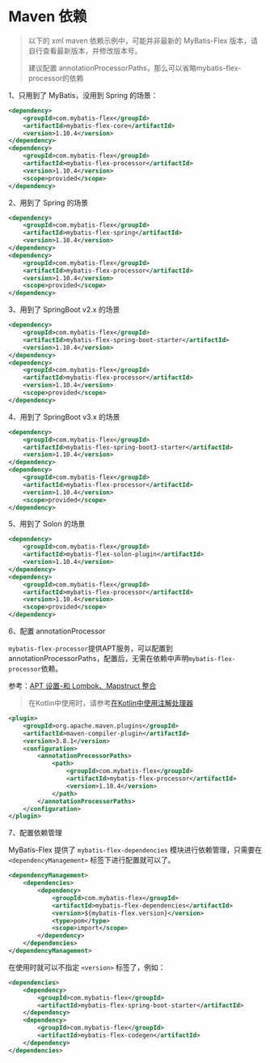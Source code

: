 # Maven 依赖

> 以下的 xml maven 依赖示例中，可能并非最新的 MyBatis-Flex 版本，请自行查看最新版本，并修改版本号。
>
> 建议配置 annotationProcessorPaths，那么可以省略mybatis-flex-processor的依赖
>


1、只用到了 MyBatis，没用到 Spring 的场景：

```xml
<dependency>
    <groupId>com.mybatis-flex</groupId>
    <artifactId>mybatis-flex-core</artifactId>
    <version>1.10.4</version>
</dependency>
<dependency>
    <groupId>com.mybatis-flex</groupId>
    <artifactId>mybatis-flex-processor</artifactId>
    <version>1.10.4</version>
    <scope>provided</scope>
</dependency>
```

2、用到了 Spring 的场景

```xml
<dependency>
    <groupId>com.mybatis-flex</groupId>
    <artifactId>mybatis-flex-spring</artifactId>
    <version>1.10.4</version>
</dependency>
<dependency>
    <groupId>com.mybatis-flex</groupId>
    <artifactId>mybatis-flex-processor</artifactId>
    <version>1.10.4</version>
    <scope>provided</scope>
</dependency>
``````

3、用到了 SpringBoot v2.x  的场景

```xml 3
<dependency>
    <groupId>com.mybatis-flex</groupId>
    <artifactId>mybatis-flex-spring-boot-starter</artifactId>
    <version>1.10.4</version>
</dependency>
<dependency>
    <groupId>com.mybatis-flex</groupId>
    <artifactId>mybatis-flex-processor</artifactId>
    <version>1.10.4</version>
    <scope>provided</scope>
</dependency>
```

4、用到了 SpringBoot v3.x  的场景

```xml 3
<dependency>
    <groupId>com.mybatis-flex</groupId>
    <artifactId>mybatis-flex-spring-boot3-starter</artifactId>
    <version>1.10.4</version>
</dependency>
<dependency>
    <groupId>com.mybatis-flex</groupId>
    <artifactId>mybatis-flex-processor</artifactId>
    <version>1.10.4</version>
    <scope>provided</scope>
</dependency>
```

5、用到了 Solon  的场景

```xml 3
<dependency>
    <groupId>com.mybatis-flex</groupId>
    <artifactId>mybatis-flex-solon-plugin</artifactId>
    <version>1.10.4</version>
</dependency>
<dependency>
    <groupId>com.mybatis-flex</groupId>
    <artifactId>mybatis-flex-processor</artifactId>
    <version>1.10.4</version>
    <scope>provided</scope>
</dependency>
```

6、配置 annotationProcessor

   `mybatis-flex-processor`提供APT服务，可以配置到annotationProcessorPaths，配置后，无需在依赖中声明`mybatis-flex-processor`依赖。

   参考：[APT 设置-和 Lombok、Mapstruct 整合](../others/apt.md)

> 在Kotlin中使用时，请参考[在Kotlin中使用注解处理器](../others/kapt.md)

```xml
<plugin>
    <groupId>org.apache.maven.plugins</groupId>
    <artifactId>maven-compiler-plugin</artifactId>
    <version>3.8.1</version>
    <configuration>
        <annotationProcessorPaths>
            <path>
                <groupId>com.mybatis-flex</groupId>
                <artifactId>mybatis-flex-processor</artifactId>
                <version>1.10.4</version>
            </path>
        </annotationProcessorPaths>
    </configuration>
</plugin>
```

7、配置依赖管理

MyBatis-Flex 提供了 `mybatis-flex-dependencies` 模块进行依赖管理，只需要在 `<dependencyManagement>` 标签下进行配置就可以了。

```xml
<dependencyManagement>
    <dependencies>
        <dependency>
            <groupId>com.mybatis-flex</groupId>
            <artifactId>mybatis-flex-dependencies</artifactId>
            <version>${mybatis-flex.version}</version>
            <type>pom</type>
            <scope>import</scope>
        </dependency>
    </dependencies>
</dependencyManagement>
```

在使用时就可以不指定 `<version>` 标签了，例如：

```xml
<dependencies>
    <dependency>
        <groupId>com.mybatis-flex</groupId>
        <artifactId>mybatis-flex-spring-boot-starter</artifactId>
    </dependency>
    <dependency>
        <groupId>com.mybatis-flex</groupId>
        <artifactId>mybatis-flex-codegen</artifactId>
    </dependency>
</dependencies>
```
